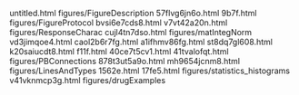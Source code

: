 untitled.html
figures/FigureDescription
57flvg6jn6o.html
9b7f.html
figures/FigureProtocol
bvsi6e7cds8.html
v7vt42a20n.html
figures/ResponseCharac
cujl4tn7dso.html
figures/matIntegNorm
vd3jimqoe4.html
caol2b6r7fg.html
a1ifhmv86fg.html
st8dq7gl608.html
k20saiucdt8.html
f11f.html
40ce7t5cv1.html
41tvalofqt.html
figures/PBConnections
878t3ut5a9o.html
mh9654jcnm8.html
figures/LinesAndTypes
1562e.html
17fe5.html
figures/statistics_histograms
v41vknmcp3g.html
figures/drugExamples